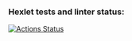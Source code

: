 ### Hexlet tests and linter status:
[![Actions Status](https://github.com/DenisTabakov/python-project-83/workflows/hexlet-check/badge.svg)](https://github.com/DenisTabakov/python-project-83/actions)